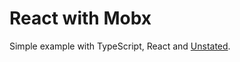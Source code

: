# React with Mobx

Simple example with TypeScript, React and [Unstated](https://github.com/jamiebuilds/unstated).
